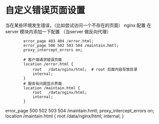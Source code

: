 # 自定义错误页面设置
当在某些环境发生错误，（比如尝试访问一个不存在的页面） nginx 配置
在 server 模块内添加一下配置 （当server 做反向代理）
```
        error_page 403 404 /error.html;
        error_page 500 502 503 504 /maintain.hmtl;
        proxy_intercept_errors on;
        
        # 客户端请求错误页面
        location /error.html {
            root   /data/nginx/html;  # root 后面内容存放目录
            internal;
        }
        # 服务有问题显示界面
        location /maintain.html {
            root   /data/nginx/html;
            internal;
        }
```


error_page 500 502 503 504 /maintain.hmtl;
proxy_intercept_errors on;
location /maintain.html {
    root   /data/nginx/html;
    internal;
}